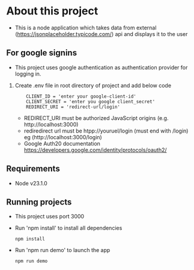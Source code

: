 # About this project
- This is a node application which takes data from external (https://jsonplaceholder.typicode.com/) api and displays it to the user

## For google signins

- This project uses google authentication as  authentication provider for logging in.

1. Create .env file in root directory of project and add below code
    ```
        CLIENT_ID = 'enter your google-client-id'
        CLIENT_SECRET = 'enter you google client_secret'
        REDIRECT_URI = 'redirect-url/login'
    ```
    - REDIRECT_URI must be authorized JavaScript origins (e.g. http://localhost:3000)
    - rediredirect url must be htpp://youruel/login (must end with /login) eg (http://localhost:3000/login)
    - Google Auth20 documentation https://developers.google.com/identity/protocols/oauth2/
 
## Requirements
- Node v23.1.0

## Running projects

- This project uses port 3000

- Run 'npm install' to install all dependencies
    ```
    npm install

    ```
- Run 'npm run demo' to launch the app

    ```
    npm run demo

    ```
